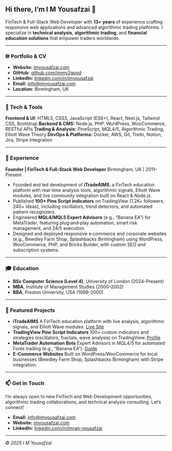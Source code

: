 ## Hi there, I’m I M Yousafzai 👋

FinTech & Full-Stack Web Developer with **13+ years** of experience crafting responsive web applications and advanced algorithmic trading platforms. I specialize in **technical analysis**, **algorithmic trading**, and **financial education solutions** that empower traders worldwide.

---

### 🌐 Portfolio & CV

* **Website:** [imyousafzai.com](https://imyousafzai.com/)
* **GitHub:** [github.com/immy2good](https://github.com/IMYousafzai)
* **LinkedIn:** [linkedin.com/in/imyousafzai](https://www.linkedin.com/in/imyousafzai/)
* **Email:** [info@imyousafzai.com](mailto:info@imyousafzai.com)
* **Location:** Birmingham, UK

---

### 🧰 Tech & Tools

**Frontend & UI:** HTML5, CSS3, JavaScript (ES6+), React, Next.js, Tailwind CSS, Bootstrap
**Backend & CMS:** Node.js, PHP, WordPress, WooCommerce, RESTful APIs
**Trading & Analysis:** PineScript, MQL4/5, Algorithmic Trading, Elliott Wave Theory
**DevOps & Platforms:** Docker, AWS, Git, Trello, Notion, Jira, Stripe Integration

---

### 💼 Experience

**Founder | FinTech & Full-Stack Web Developer**
Birmingham, UK | 2011–Present

* Founded and led development of **iTradeAIMS**, a FinTech education platform with real-time analysis tools, algorithmic signals, Elliott Wave modules, and live community integration built on React & Node.js.
* Published **100+ Pine Script indicators** on TradingView (1.2K+ followers, 240+ ideas), including oscillators, trend detectors, and automated pattern recognizers.
* Engineered **MQL4/MQL5 Expert Advisors** (e.g., “Banana EA”) for MetaTrader, featuring plug‑and‑play automation, smart risk management, and 24/5 execution.
* Designed and deployed responsive e‑commerce and corporate websites (e.g., Bewdley Farm Shop, Splashbacks Birmingham) using WordPress, WooCommerce, PHP, and Bricks Builder, with custom SEO and subscription systems.

---

### 🎓 Education

* **BSc Computer Science (Level 4)**, University of London (2024–Present)
* **MBA**, Institute of Management Studies (2000–2002)
* **BBA**, Preston University, USA (1998–2000)

---

### 🚀 Featured Projects

* **iTradeAIMS**
  A FinTech education platform with live analysis, algorithmic signals, and Elliott Wave modules. [Live Site](https://itradeaims.net/)
* **TradingView Pine Script Indicators**
  100+ custom indicators and strategies (oscillators, fractals, wave analysis) on TradingView. [Profile](https://www.tradingview.com/)
* **MetaTrader Automation Bots**
  Expert Advisors in MQL4/5 for automated Forex trading (e.g., “Banana EA”). [Guide](https://github.com/IMYousafzai)
* **E-Commerce Websites**
  Built on WordPress/WooCommerce for local businesses (Bewdley Farm Shop, Splashbacks Birmingham) with Stripe integration.

---

### 📫 Get in Touch

I’m always open to new FinTech and Web Development opportunities, algorithmic trading collaborations, and technical analysis consulting. Let’s connect!

* **Email:** [info@imyousafzai.com](mailto:info@imyousafzai.com)
* **Website:** [imyousafzai.com](https://imyousafzai.com/)
* **LinkedIn:** [linkedin.com/in/imran-yousafzai](https://www.linkedin.com/in/imyousafzai/)

---

*© 2025 I M Yousafzai*
